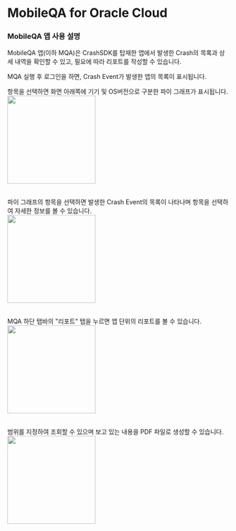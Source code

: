 # MobileQA for Oracle Cloud


### MobileQA 앱 사용 설명
MobileQA 앱(이하 MQA)은 CrashSDK를 탑재한 앱에서 발생한 Crash의 목록과 상세 내역을 확인할 수 있고, 필요에 따라 리포트를 작성할 수 있습니다.

MQA 실행 후 로그인을 하면, Crash Event가 발생한 앱의 목록이 표시됩니다.   

항목을 선택하면 화면 아래쪽에 기기 및 OS버전으로 구분한 파이 그래프가 표시됩니다.   
<img src="https://github.com/MobileQA-PD/MobileQA-for-Oracle-Cloud/blob/master/Document/Images/crah_event_pi.png?raw=true" width="200" />
<br/><br/>

파이 그래프의 항목을 선택하면 발생한 Crash Event의 목록이 나타나며 항목을 선택하여 자세한 정보를 볼 수 있습니다.   
<img src="https://github.com/MobileQA-PD/MobileQA-for-Oracle-Cloud/blob/master/Document/Images/crash_event_detail.png?raw=true" width="200" />
<br/><br/>

MQA 하단 탭바의 "리포트" 탭을 누르면 앱 단위의 리포트를 볼 수 있습니다.   
<img src="https://github.com/MobileQA-PD/MobileQA-for-Oracle-Cloud/blob/master/Document/Images/crash_event_tabbar.png?raw=true" width="200" />
<br/><br/>

범위를 지정하여 조회할 수 있으며 보고 있는 내용을 PDF 파일로 생성할 수 있습니다.  
<img src="https://github.com/MobileQA-PD/MobileQA-for-Oracle-Cloud/blob/master/Document/Images/crash_event_report.png?raw=true" width="200" />
<br/><br/>

